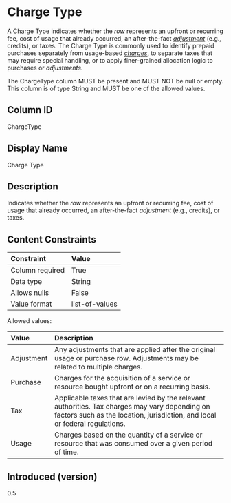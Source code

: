# Charge Type

A Charge Type indicates whether the [*row*](#glossary:row) represents an upfront or recurring fee, cost of usage that already occurred,
an after-the-fact [*adjustment*](#glossary:adjustment) (e.g., credits), or taxes. The Charge Type is commonly used to identify prepaid purchases
separately from usage-based [*charges*](#glossary:charge), to separate taxes that may require special handling, or to apply finer-grained
allocation logic to purchases or *adjustments*.

The ChargeType column MUST be present and MUST NOT be null or empty. This column is of type String and MUST be one of the
allowed values.

## Column ID

ChargeType

## Display Name

Charge Type

## Description

Indicates whether the *row* represents an upfront or recurring fee, cost of usage that already occurred, an
after-the-fact *adjustment* (e.g., credits), or taxes.

## Content Constraints

| Constraint      | Value          |
| :-------------- | :------------- |
| Column required | True           |
| Data type       | String         |
| Allows nulls    | False          |
| Value format    | list-of-values |

Allowed values:

| Value      | Description                                                                                                                                                                   |
| :--------- | :---------------------------------------------------------------------------------------------------------------------------------------------------------------------------- |
| Adjustment | Any adjustments that are applied after the original usage or purchase row. Adjustments may be related to multiple charges.                                                    |
| Purchase   | Charges for the acquisition of a service or resource bought upfront or on a recurring basis.                                                                                  |
| Tax        | Applicable taxes that are levied by the relevant authorities. Tax charges may vary depending on factors such as the location, jurisdiction, and local or federal regulations. |
| Usage      | Charges based on the quantity of a service or resource that was consumed over a given period of time.                                                                         |

## Introduced (version)

0.5
